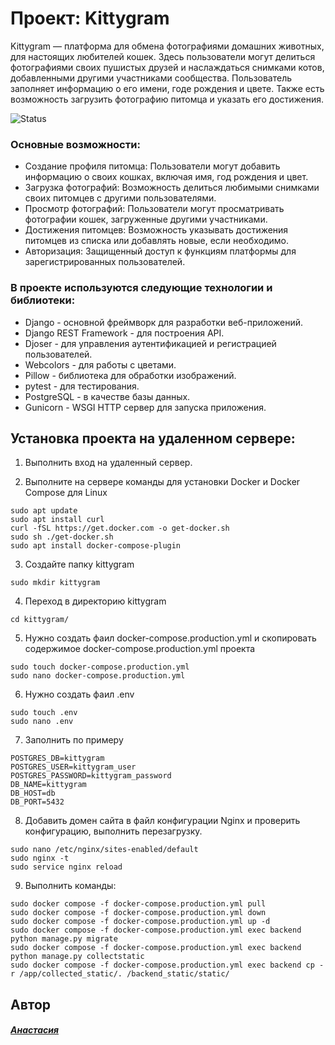 #  Проект: Kittygram
Kittygram — платформа для обмена фотографиями домашних животных, для настоящих любителей кошек. Здесь пользователи могут делиться фотографиями своих пушистых друзей и наслаждаться снимками котов, добавленными другими участниками сообщества. Пользователь заполняет информацию о его имени, годе рождения и цвете. Также есть возможность загрузить фотографию питомца и указать его достижения.

![Status](https://github.com/kostoyanskaya/kittygram_final/actions/workflows/kittygram_workflow.yml/badge.svg)

### Основные возможности:
- Создание профиля питомца: Пользователи могут добавить информацию о своих кошках, включая имя, год рождения и цвет.
- Загрузка фотографий: Возможность делиться любимыми снимками своих питомцев с другими пользователями.
- Просмотр фотографий: Пользователи могут просматривать фотографии кошек, загруженные другими участниками.
- Достижения питомцев: Возможность указывать достижения питомцев из списка или добавлять новые, если необходимо.
- Авторизация: Защищенный доступ к функциям платформы для зарегистрированных пользователей.


### В проекте используются следующие технологии и библиотеки:

- Django - основной фреймворк для разработки веб-приложений.
- Django REST Framework - для построения API.
- Djoser - для управления аутентификацией и регистрацией пользователей.
- Webcolors - для работы с цветами.
- Pillow - библиотека для обработки изображений.
- pytest - для тестирования.
- PostgreSQL - в качестве базы данных.
- Gunicorn - WSGI HTTP сервер для запуска приложения.


## Установка проекта на удаленном сервере:

1. Выполнить вход на удаленный сервер.

2. Выполните на сервере команды для установки Docker и Docker Compose для Linux

```
sudo apt update
sudo apt install curl
curl -fSL https://get.docker.com -o get-docker.sh
sudo sh ./get-docker.sh
sudo apt install docker-compose-plugin 
```

3. Создайте папку kittygram

```
sudo mkdir kittygram
```

4. Переход в директорию kittygram

```
cd kittygram/
```

5. Нужно создать фаил docker-compose.production.yml и скопировать  содержимое 
docker-compose.production.yml проекта

```
sudo touch docker-compose.production.yml
sudo nano docker-compose.production.yml
```

6. Нужно создать фаил .env

```
sudo touch .env
sudo nano .env
```
7. Заполнить по примеру

```
POSTGRES_DB=kittygram
POSTGRES_USER=kittygram_user
POSTGRES_PASSWORD=kittygram_password
DB_NAME=kittygram
DB_HOST=db
DB_PORT=5432
```

8. Добавить домен сайта в файл конфигурации Nginx и проверить конфигурацию, выполнить перезагрузку.
```
sudo nano /etc/nginx/sites-enabled/default
sudo nginx -t
sudo service nginx reload
```

9. Выполнить команды:

```
sudo docker compose -f docker-compose.production.yml pull
sudo docker compose -f docker-compose.production.yml down
sudo docker compose -f docker-compose.production.yml up -d
sudo docker compose -f docker-compose.production.yml exec backend python manage.py migrate
sudo docker compose -f docker-compose.production.yml exec backend python manage.py collectstatic
sudo docker compose -f docker-compose.production.yml exec backend cp -r /app/collected_static/. /backend_static/static/
```


## Автор
#### [_Анастасия_](https://github.com/kostoyanskaya/)